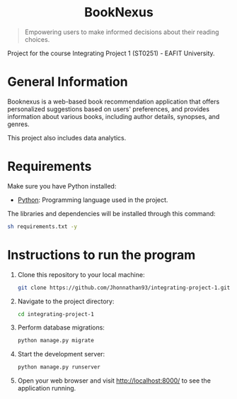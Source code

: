 <h1 align="center">BookNexus </h1>

> Empowering users to make informed decisions about their reading choices.

Project for the course Integrating Project 1 (ST0251) - EAFIT University.


# General Information

Booknexus is a web-based book recommendation application that offers personalized suggestions based on users' preferences, and provides information about various books, including author details, synopses, and genres.

This project also includes data analytics.

# Requirements

Make sure you have Python installed:

- [Python](https://www.python.org/downloads/): Programming language used in the project.

The libraries and dependencies will be installed through this command:

 ```bash
sh requirements.txt -y
 ```

# Instructions to run the program

1. Clone this repository to your local machine:

    ```bash
    git clone https://github.com/Jhonnathan93/integrating-project-1.git
    ```

2. Navigate to the project directory:

    ```bash
    cd integrating-project-1
    ```

3. Perform database migrations:

    ```bash
    python manage.py migrate
    ```

4. Start the development server:

    ```bash
    python manage.py runserver
    ```

5. Open your web browser and visit [http://localhost:8000/](http://localhost:8000/) to see the application running.






